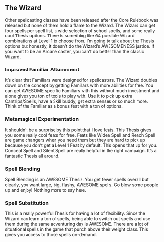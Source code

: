 ## The Wizard

Other spellcasting classes have been released after the Core Rulebook was released but none of them hold a flame to the Wizard. The Wizard can get four spells per spell list, a wide selection of school spells, and some really cool Thesis options. There is something like 64 possible Wizard combinations at Level 1 to choose from. I’m going to talk about the Thesis options but honestly, it doesn’t do the Wizard’s AWESOMENESS justice. If you want to be an Arcane caster, you can’t do better than the classic Wizard.

### Improved Familiar Attunement
It’s clear that Familiars were designed for spellcasters. The Wizard doubles down on the concept by getting Familiars with more abilities for free. You can get AWESOME specific Familiars with this without much investment and alone gives you ton of tools to play with. Use it to pick up extra Cantrips/Spells, have a Skill buddy, get extra senses or so much more. Think of the Familiar as a bonus feat with a ton of options.

### Metamagical Experimentation
It shouldn’t be a surprise by this point that I love feats. This Thesis gives you some really cool feats for free. Feats like Widen Spell and Reach Spell are game changers when you need them but they are hard to pick up because you don’t get a Level 1 Feat by default. This opens that up for you. Conceal Spell and Silent Spell are really helpful in the right campaign. It’s a fantastic Thesis all around.

### Spell Blending
Spell Blending is an AWESOME Thesis. You get fewer spells overall but clearly, you want large, big, flashy, AWESOME spells. Go blow some people up and enjoy! Nothing more to say here.

### Spell Substitution
This is a really powerful Thesis for having a lot of flexibility. Since the Wizard can learn a ton of spells, being able to switch out spells and use them during the same adventuring day is AWESOME. There are a lot of situational spells in the game that punch above their weight class. This gives you access to those spells on-demand.
